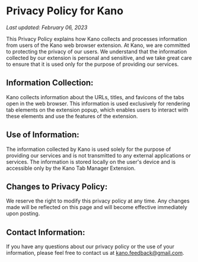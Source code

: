 # Privacy Policy for Kano

*Last updated: February 06, 2023*

This Privacy Policy explains how Kano collects and processes information from users of the Kano web browser extension. At Kano, we are committed to protecting the privacy of our users. We understand that the information collected by our extension is personal and sensitive, and we take great care to ensure that it is used only for the purpose of providing our services.

## Information Collection:

Kano collects information about the URLs, titles, and favicons of the tabs open in the web browser. This information is used exclusively for rendering tab elements on the extension popup, which enables users to interact with these elements and use the features of the extension.

## Use of Information:

The information collected by Kano is used solely for the purpose of providing our services and is not transmitted to any external applications or services. The information is stored locally on the user's device and is accessible only by the Kano Tab Manager Extension.

## Changes to Privacy Policy:

We reserve the right to modify this privacy policy at any time. Any changes made will be reflected on this page and will become effective immediately upon posting.

## Contact Information:

If you have any questions about our privacy policy or the use of your information, please feel free to contact us at kano.feedback@gmail.com.